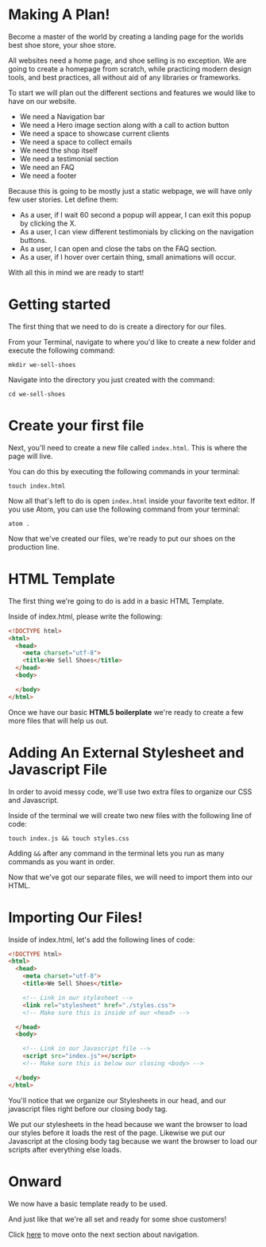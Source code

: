 # Making A Plan!

Become a master of the world by creating a landing page for
the worlds best shoe store, your shoe store.

All websites need a home page, and shoe selling is no exception. We are going to create a homepage from scratch, while practicing modern design tools, and best practices, all without aid of any libraries or frameworks.

To start we will plan out the different sections and features we would like to have on our website.

- We need a Navigation bar
- We need a Hero image section along with a call to action button   
- We need a space to showcase current clients
- We need a space to collect emails
- We need the shop itself
- We need a testimonial section
- We need an FAQ
- We need a footer

Because this is going to be mostly just a static webpage, we will have only few user stories. Let define them:

- As a user, if I wait 60 second a popup will appear, I can exit this popup by clicking the X.
- As a user, I can view different testimonials by clicking on the navigation buttons.
- As a user, I can open and close the tabs on the FAQ section.
- As a user, if I hover over certain thing, small animations will occur.

With all this in mind we are ready to start!  

# Getting started

The first thing that we need to do is create a directory for our files.

From your Terminal, navigate to where you'd like to create a new folder and execute the following command:

```
mkdir we-sell-shoes
```

Navigate into the directory you just created with the command:

```
cd we-sell-shoes
```

# Create your first file

Next, you'll need to create a new file called ```index.html```. This is where the page will live.

You can do this by executing the following commands in your terminal:
```
touch index.html
```

Now all that's left to do is open ```index.html``` inside your favorite text editor. If you use Atom, you can use the following command from your terminal:

```
atom .
```

Now that we've created our files, we're ready to put our shoes on the production line.

# HTML Template

The first thing we're going to do is add in a basic HTML Template.

Inside of index.html, please write the following:

```html
<!DOCTYPE html>
<html>
  <head>
    <meta charset="utf-8">
    <title>We Sell Shoes</title>
  </head>
  <body>

  </body>
</html>
```

Once we have our basic **HTML5 boilerplate** we're ready to create a few more files that will help us out.

# Adding An External Stylesheet and Javascript File

In order to avoid messy code, we'll use two extra files to organize our CSS and Javascript.

Inside of the terminal we will create two new files with the following line of code:

```
touch index.js && touch styles.css
```

Adding ```&&``` after any command in the terminal lets you run as many commands as you want in order.

Now that we've got our separate files, we will need to import them into our HTML.

# Importing Our Files!

Inside of index.html, let's add the following lines of code:

```html
<!DOCTYPE html>
<html>
  <head>
    <meta charset="utf-8">
    <title>We Sell Shoes</title>

    <!-- Link in our stylesheet -->
    <link rel="stylesheet" href="./styles.css">
    <!-- Make sure this is inside of our <head> -->

  </head>
  <body>

    <!-- Link in our Javascript file -->
    <script src="index.js"></script>
    <!-- Make sure this is below our closing <body> -->

  </body>
</html>

```

You'll notice that we organize our Stylesheets in our head, and our javascript files right before our closing body tag.

We put our stylesheets in the head because we want the browser to load our styles before it loads the rest of the page. Likewise we put our Javascript at the closing body tag because we want the browser to load our scripts after everything else loads.    

# Onward

We now have a basic template ready to be used.

And just like that we're all set and ready for some shoe customers!

Click [here](../P01-Navigation/content.md) to move onto the next section about navigation.
